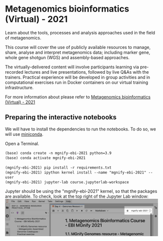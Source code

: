 # Metagenomics bioinformatics (Virtual) - 2021

Learn about the tools, processes and analysis approaches used in the field of metagenomics.

This course will cover the use of publicly available resources to manage, share, analyse and interpret metagenomics data; including marker gene, whole gene shotgun (WGS) and assembly-based approaches.

The virtually-delivered content will involve participants learning via pre-recorded lectures and live presentations, followed by live Q&As with the trainers. Practical experience will be developed in group activities and in computational exercises run in Docker containers on our virtual training infrastructure.

For more information about please refer to [Metagenomics bioinformatics (Virtual) - 2021](https://www.ebi.ac.uk/training/events/metagenomics-bioinformatics-virtual-2021/)

## Preparing the interactive notebooks

We will have to install the dependencies to run the notebooks. To do so, we will use [miniconda](https://docs.conda.io/en/latest/miniconda.html).

Open a Terminal.

```shell
(base) conda create -n mgnify-ebi-2021 python=3.9
(base) conda activate mgnify-ebi-2021

(mgnify-ebi-2021) pip install -r requirements.txt
(mgnify-ebi-2021) ipython kernel install --name "mgnify-ebi-2021" --user
(mgnify-ebi-2021) jupyter-lab course.jupyterlab-workspace
```

Jupyter should be using the "mgnify-ebi-2021" kernel, so that the packages are available.
To check, look at the top right of the Jupyter Lab window:
![selecting kernel in jupyter](notebooks/assets/jupyter-kernel-selection.png)
